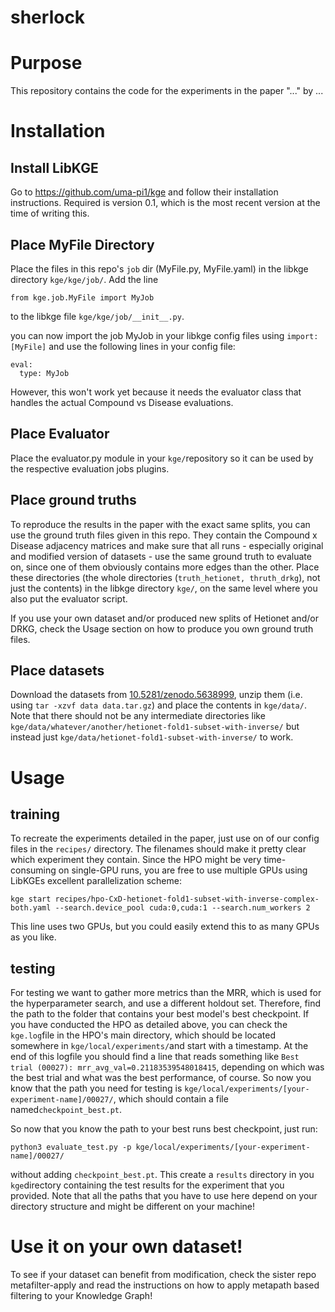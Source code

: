 # sherlock

# Purpose

This repository contains the code for the experiments in the paper "..." by ... 

# Installation

## Install LibKGE

Go to https://github.com/uma-pi1/kge and follow their installation instructions. Required is version 0.1, which is the most recent version at the time of writing this.

## Place MyFile Directory

Place the files in this repo's ```job``` dir (MyFile.py, MyFile.yaml) in the libkge directory ```kge/kge/job/```. Add the line 
```
from kge.job.MyFile import MyJob
```
to the libkge file ```kge/kge/job/__init__.py```.

you can now import the job MyJob in your libkge config files using ```import: [MyFile]``` and use the following lines in your config file:

```
eval:
  type: MyJob
```

However, this won't work yet because it needs the evaluator class that handles the actual Compound vs Disease evaluations.

## Place Evaluator

Place the evaluator.py module in your ```kge/```repository so it can be used by the respective evaluation jobs plugins.

## Place ground truths

To reproduce the results in the paper with the exact same splits, you can use the ground truth files given in this repo. They contain the Compound x Disease adjacency matrices and make sure that all runs - especially original and modified version of datasets - use the same ground truth to evaluate on, since one of them obviously contains more edges than the other. Place these directories (the whole directories (```truth_hetionet, thruth_drkg```), not just the contents) in the libkge directory ```kge/```, on the same level where you also put the evaluator script. 

If you use your own dataset and/or produced new splits of Hetionet and/or DRKG, check the Usage section on how to produce you own ground truth files.

## Place datasets

Download the datasets from [10.5281/zenodo.5638999](https://doi.org/10.5281/zenodo.5638999), unzip them (i.e. using ```tar -xzvf data data.tar.gz```) and place the contents in ```kge/data/```. Note that there should not be any intermediate directories like ```kge/data/whatever/another/hetionet-fold1-subset-with-inverse/``` but instead just ```kge/data/hetionet-fold1-subset-with-inverse/``` to work.

# Usage

## training

To recreate the experiments detailed in the paper, just use on of our config files in the ```recipes/``` directory. The filenames should make it pretty clear which experiment they contain. Since the HPO might be very time-consuming on single-GPU runs, you are free to use multiple GPUs using LibKGEs excellent parallelization scheme:

```
kge start recipes/hpo-CxD-hetionet-fold1-subset-with-inverse-complex-both.yaml --search.device_pool cuda:0,cuda:1 --search.num_workers 2
```

This line uses two GPUs, but you could easily extend this to as many GPUs as you like.

## testing

For testing we want to gather more metrics than the MRR, which is used for the hyperparameter search, and use a different holdout set.
Therefore, find the path to the folder that contains your best model's best checkpoint. If you have conducted the HPO as detailed above, you can check the ```kge.log```file in the HPO's main directory, which should be located somewhere in ```kge/local/experiments/```and start with a timestamp. At the end of this logfile you should find a line that reads something like ```Best trial (00027): mrr_avg_val=0.21183539548018415```, depending on which was the best trial and what was the best performance, of course. So now you know that the path you need for testing is ```kge/local/experiments/[your-experiment-name]/00027/```, which should contain a file named```checkpoint_best.pt```. 

So now that you know the path to your best runs best checkpoint, just run:

```
python3 evaluate_test.py -p kge/local/experiments/[your-experiment-name]/00027/
```

without adding ```checkpoint_best.pt```. This create a ```results``` directory in you ```kge```directory containing the test results for the experiment that you provided. Note that all the paths that you have to use here depend on your directory structure and might be different on your machine!

# Use it on your own dataset!

To see if your dataset can benefit from modification, check the sister repo metafilter-apply and read the instructions on how to apply metapath based filtering to your Knowledge Graph!